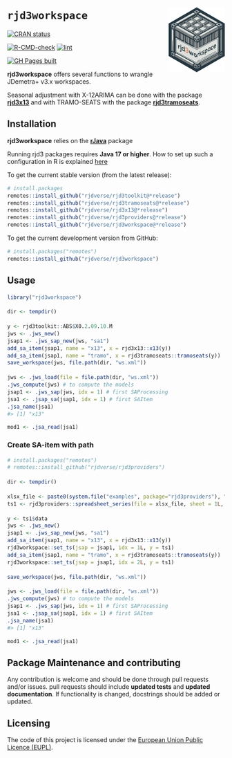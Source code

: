 
<!-- README.md is generated from README.Rmd. Please edit that file -->

# `rjd3workspace` <a href="https://rjdverse.github.io/rjd3workspace/"><img src="man/figures/logo.png" align="right" height="150" style="float:right; height:150px;"/></a>

<!-- badges: start -->

[![CRAN
status](https://www.r-pkg.org/badges/version/rjd3workspace)](https://CRAN.R-project.org/package=rjd3workspace)

[![R-CMD-check](https://github.com/rjdverse/rjd3workspace/actions/workflows/R-CMD-check.yaml/badge.svg)](https://github.com/rjdverse/rjd3workspace/actions/workflows/R-CMD-check.yaml)
[![lint](https://github.com/rjdverse/rjd3workspace/actions/workflows/lint.yaml/badge.svg)](https://github.com/rjdverse/rjd3workspace/actions/workflows/lint.yaml)

[![GH Pages
built](https://github.com/rjdverse/rjd3workspace/actions/workflows/pkgdown.yaml/badge.svg)](https://github.com/rjdverse/rjd3workspace/actions/workflows/pkgdown.yaml)
<!-- badges: end -->

**rjd3workspace** offers several functions to wrangle JDemetra+ v3.x
workspaces.

Seasonal adjustment with X-12ARIMA can be done with the package
[**rjd3x13**](https://github.com/rjdverse/rjd3x13) and with TRAMO-SEATS
with the package
[**rjd3tramoseats**](https://github.com/rjdverse/rjd3tramoseats).

## Installation

**rjd3workspace** relies on the
[**rJava**](https://CRAN.R-project.org/package=rJava) package

Running rjd3 packages requires **Java 17 or higher**. How to set up such
a configuration in R is explained
[here](https://jdemetra-new-documentation.netlify.app/#Rconfig)

To get the current stable version (from the latest release):

``` r
# install.packages
remotes::install_github("rjdverse/rjd3toolkit@*release")
remotes::install_github("rjdverse/rjd3tramoseats@*release")
remotes::install_github("rjdverse/rjd3x13@*release")
remotes::install_github("rjdverse/rjd3providers@*release")
remotes::install_github("rjdverse/rjd3workspace@*release")
```

To get the current development version from GitHub:

``` r
# install.packages("remotes")
remotes::install_github("rjdverse/rjd3workspace")
```

## Usage

``` r
library("rjd3workspace")

dir <- tempdir()

y <- rjd3toolkit::ABS$X0.2.09.10.M
jws <- .jws_new()
jsap1 <- .jws_sap_new(jws, "sa1")
add_sa_item(jsap1, name = "x13", x = rjd3x13::x13(y))
add_sa_item(jsap1, name = "tramo", x = rjd3tramoseats::tramoseats(y))
save_workspace(jws, file.path(dir, "ws.xml"))

jws <- .jws_load(file = file.path(dir, "ws.xml"))
.jws_compute(jws) # to compute the models
jsap1 <- .jws_sap(jws, idx = 1) # first SAProcessing
jsa1 <- .jsap_sa(jsap1, idx = 1) # first SAItem
.jsa_name(jsa1)
#> [1] "x13"
```

``` r
mod1 <- .jsa_read(jsa1)
```

### Create SA-item with path

``` r
# install.packages("remotes")
# remotes::install_github("rjdverse/rjd3providers")

dir <- tempdir()

xlsx_file <- paste0(system.file("examples", package="rjd3providers"), "/Insee.xlsx")
ts1 <- rjd3providers::spreadsheet_series(file = xlsx_file, sheet = 1L, series = 3L)

y <- ts1$data
jws <- .jws_new()
jsap1 <- .jws_sap_new(jws, "sa1")
add_sa_item(jsap1, name = "x13", x = rjd3x13::x13(y))
rjd3workspace::set_ts(jsap = jsap1, idx = 1L, y = ts1)
add_sa_item(jsap1, name = "tramo", x = rjd3tramoseats::tramoseats(y))
rjd3workspace::set_ts(jsap = jsap1, idx = 2L, y = ts1)

save_workspace(jws, file.path(dir, "ws.xml"))

jws <- .jws_load(file = file.path(dir, "ws.xml"))
.jws_compute(jws) # to compute the models
jsap1 <- .jws_sap(jws, idx = 1) # first SAProcessing
jsa1 <- .jsap_sa(jsap1, idx = 1) # first SAItem
.jsa_name(jsa1)
#> [1] "x13"
```

``` r
mod1 <- .jsa_read(jsa1)
```

## Package Maintenance and contributing

Any contribution is welcome and should be done through pull requests
and/or issues. pull requests should include **updated tests** and
**updated documentation**. If functionality is changed, docstrings
should be added or updated.

## Licensing

The code of this project is licensed under the [European Union Public
Licence
(EUPL)](https://joinup.ec.europa.eu/collection/eupl/eupl-text-eupl-12).
